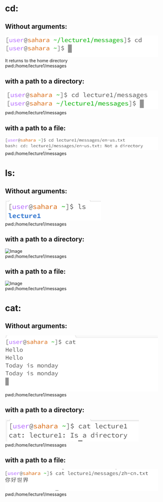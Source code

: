 # cd:
## Without arguments:
![Image](Screenshots/cd.png)\
It returns to the home directory\
pwd:/home/lecture1/messages

## with a path to a directory:
![Image](Screenshots/cd_d.png)\
pwd:/home/lecture1/messages

## with a path to a file:
![Image](Screenshots/cd_f.png)\
pwd:/home/lecture1/messages

# ls:
## Without arguments:
![Image](Screenshots/ls.png)\
pwd:/home/lecture1/messages

## with a path to a directory:
![Image](Screenshots/ls_d.png)\
pwd:/home/lecture1/messages

## with a path to a file:
![Image](Screenshots/ls_f.png)\
pwd:/home/lecture1/messages

# cat:
## Without arguments:
![Image](Screenshots/cat.png)\
pwd:/home/lecture1/messages

## with a path to a directory:
![Image](Screenshots/cat_d.png)\
pwd:/home/lecture1/messages

## with a path to a file:
![Image](Screenshots/cat_f.png)\
pwd:/home/lecture1/messages
